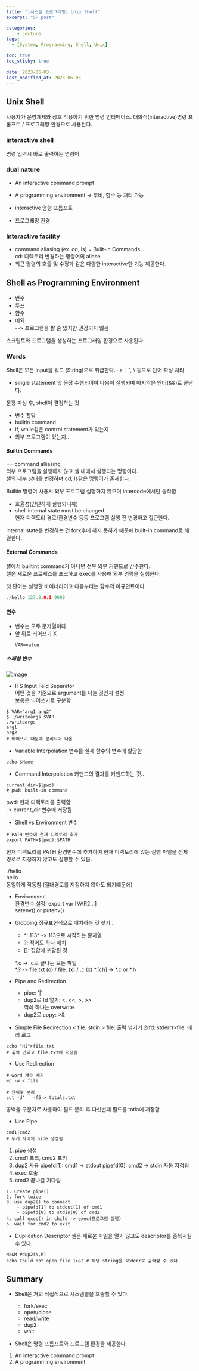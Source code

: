 ```yaml
---
title: "[시스템 프로그래밍] Unix Shell"
excerpt: "SP post"

categories:
    - Lecture
tags:
  - [System, Programming, Shell, Unix]

toc: true
toc_sticky: true
 
date: 2023-06-03
last_modified_at: 2023-06-03
---
```

## Unix Shell
사용자가 운영체제와 상호 작용하기 위한 명령 인터페이스.
대화식(interactive)명령 프롬프트 / 프로그래밍 환경으로 사용된다. 

### interactive shell
명령 입력시 바로 출력하는 명령어

### dual nature
- An interactive command prompt
- A programming environment
-> 루비, 함수 등 처리 가능

- interactive 명령 프롬프트
- 프로그래밍 환경

### Interactive facility
- command aliasing (ex. cd, ls) = Built-in Commands  
    cd: 디렉토리 변경하는 명령어의 aliase
- 최근 명령의 호출 및 수정과 같은 다양한 interactive한 기능 제공한다.

## Shell as Programming Environment
- 변수
- 루프
- 함수
- 예외  
--> 프로그램을 짤 순 있지만 권장되지 않음

스크립트와 프로그램을 생성하는 프로그래밍 환경으로 사용된다.

### Words
Shell은 모든 input을 워드 (String)으로 취급한다.
-> ', ", \ 등으로 단어 파싱 처리

- single statement
앞 문장 수행되어야 다음이 실행되며 마지막은 엔터(&&)로 끝난다.

문장 파싱 후, shell이 결정하는 것
- 변수 할당
- builtin command
- if, while같은 control statement가 있는지
- 외부 프로그램이 있는지..

#### Builtin Commands
== command alliasing  
외부 프로그램을 실행하지 않고 셸 내에서 실행되는 명령이다.  
셸의 내부 상태를 변경하며 cd, ls같은 명령어가 존재한다. 

Builtin 명령어 사용시 외부 프로그램 실행하지 않으며 intercode에서만 동작함
- 효율성(간단하게 실행되니까)
- shell internal state must be changed  
    현재 디렉토리 경로/환경변수 등등 프로그램 실행 전 변경하고 접근한다.

internal state를 변경하는 건 fork후에 하지 못하기 때문에 built-in command로 해결한다.

#### External Commands
셸에서 builtint command가 아니면 전부 외부 커맨드로 간주한다.  
셸은 새로운 프로세스를 포크하고 exec를 사용해 외부 명령을 실행한다.

첫 단어는 실행할 바이너리이고 다음부터는 함수의 아규먼트이다.
```c
./hello 127.0.0.1 9090
```

#### 변수
- 변수는 모두 문자열이다.
- 앞 뒤로 띄어쓰기 X
    ```
    VAR=value
    ```
##### 스페셜 변수

![image](https://github.com/ssoxong/ssoxong.github.io/assets/112956015/7604709a-f867-4ca4-b64e-ebf4f2dc31f7)

- IFS
Input Feld Separator  
어떤 것을 기준으로 argument를 나눌 것인지 설정  
보통은 띄어쓰기로 구분함

```shell
$ VAR="arg1 arg2"
$ ./writeargs $VAR
./writeargs
arg1
arg2
# 띄어쓰기 때문에 분리되어 나옴
```

- Variable Interpolation
변수를 실제 함수의 변수에 할당함
``` shell
echo $Name
```

- Command Interpolation
커맨드의 결과를 커맨드하는 것..
```shell
current_dir=$(pwd)
# pwd: built-in command
```
pwd: 현재 디렉토리를 출력함  
-> current_dir 변수에 저장됨

- Shell vs Environment 변수
```shell
# PATH 변수에 현재 디렉토리 추가
export PATH=$(pwd):$PATH
```
현재 디렉토리를 PATH 환경변수에 추가하여 현재 디렉토리에 있는 실행 파일을 전체 경로로 지정하지 않고도 실행할 수 있음.

./hello  
hello  
동일하게 작동함 (절대경로를 지정하지 않아도 되기떄문에)

- Environment  
    환경변수 설정: export var [VAR2...]  
    setenv() or putenv()

- Globbing
    정규표현식으로 매치하는 것 찾기..  
    - \*: 113\* -> 113으로 시작하는 문자열
    - ?: 적어도 하나 매치
    - []: 집합에 포함된 것  


    \*.c -> .c로 끝나는 모든 파일  
    \*.? -> file.txt (o) / file. (x) / .c (x)
    \*.[ch] -> \*.c or \*.h



- Pipe and Redirection
    - pipe: '|'
    - dup2로 fd 열기: <, <<, >, >>  
        꺽쇠 하나는 overwrite
    - dup2로 copy: >&

- Simple File Redirection
< file: stdin
\> file: 출력 넘기기
2(fd: stderr)>file: 에러 로그

```shell
echo "Hi">file.txt
# 출력 안되고 file.txt에 저장됨
```

- Use Redirection

```shell
# word 개수 세기
wc -w < file

# 단위로 분리
cut -d' ' -f5 > totals.txt
```

공백을 구분자로 사용하여 필드 분리 후 다섯번째 필드를 totla에 저장함

- Use Pipe

```shell
cmd1|cmd2
# 두개 사이의 pipe 생성됨
```

1. pipe 생성
2. cmd1 포크, cmd2 포키
3. dup2 사용
    pipefd[1]: cmd1 -> stdout
    pipefd[0]: cmd2 -> stdin
    자동 지정됨
4. exec 호출
5. cmd2 끝나길 기다림
```
1. Create pipe()
2. fork twice
3. use dup2() to connect  
    - pipefd[1] to stdout(1) of cmd1  
    - pipefd[0] to stdin(0) of cmd2
4. call exec() in child -> exec(프로그램 실행)
5. wait for cmd2 to exit
```

- Duplication Descriptor
셸은 새로운 파일을 열기 않고도 descriptor를 중복시킬 수 있다.

```shell
N>&M #dup2(N,M)
echo Could not open file 1>&2 # 해당 string을 stderr로 출력할 수 있다.
```

## Summary
- Shell은 거의 직접적으로 시스템콜을 호출할 수 있다. 
    - fork/exec
    - open/close
    - read/write
    - dup2
    - wait

- Shell은 명령 프롬프트와 프로그램 환경을 제공한다. 
1. An interactive command prompt
2. A programming environment
